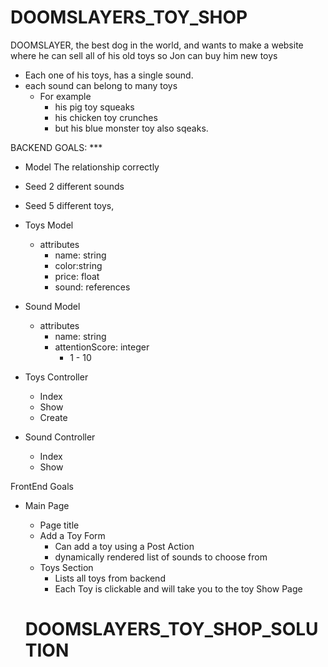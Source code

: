 # DOOMSLAYERS_TOY_SHOP

DOOMSLAYER, the best dog in the world, and wants to make a website where he can sell all of his old toys so Jon can buy him new toys

 - Each one of his toys, has a single sound.
 - each sound can belong to many toys
   - For example
     - his pig toy squeaks
     - his chicken toy crunches
     - but his blue monster toy also sqeaks. 


BACKEND GOALS: ***
- Model The relationship correctly
- Seed 2 different sounds
- Seed 5 different toys,

- Toys Model
  - attributes
    - name: string
    - color:string
    - price: float 
    - sound: references 

- Sound Model
  - attributes
    - name: string
    - attentionScore: integer 
      - 1 - 10

- Toys Controller
  - Index
  - Show
  - Create
  
- Sound Controller
  - Index
  - Show


FrontEnd Goals

- Main Page
	- Page title
	- Add a Toy Form
		- Can add a toy using a Post Action
		- dynamically rendered list of sounds to choose from
	- Toys Section
		- Lists all toys from backend
		- Each Toy is clickable and will take you to the toy Show Page
	
	# DOOMSLAYERS_TOY_SHOP_SOLUTION
